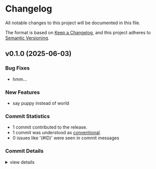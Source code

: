 # Changelog

All notable changes to this project will be documented in this file.

The format is based on [Keep a Changelog](https://keepachangelog.com/en/1.0.0/),
and this project adheres to [Semantic Versioning](https://semver.org/spec/v2.0.0.html).

## v0.1.0 (2025-06-03)

### Bug Fixes

 - <csr-id-25d55fd00e4171bdfbd00c2a1f120874127fd8c8/> hmm...

### New Features

 - <csr-id-926a02f5efbe8e29fd39e85abf2254d3570edab5/> say puppy instead of world

### Commit Statistics

<csr-read-only-do-not-edit/>

 - 1 commit contributed to the release.
 - 1 commit was understood as [conventional](https://www.conventionalcommits.org).
 - 0 issues like '(#ID)' were seen in commit messages

### Commit Details

<csr-read-only-do-not-edit/>

<details><summary>view details</summary>

 * **Uncategorized**
    - Hmm... (25d55fd)
</details>

